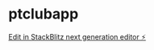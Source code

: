 # ptclubapp

[Edit in StackBlitz next generation editor ⚡️](https://stackblitz.com/~/github.com/seanhynes1/ptclubapp)